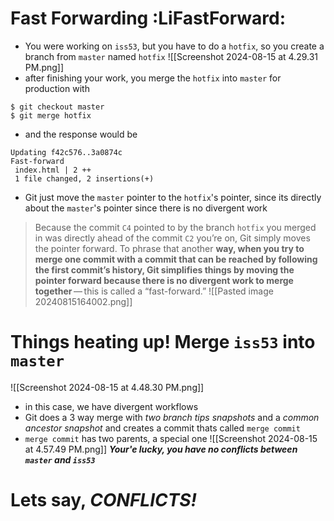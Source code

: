 # Fast Forwarding :LiFastForward:

- You were working on `iss53`, but you have to do a `hotfix`, so you create a branch from `master` named `hotfix`
![[Screenshot 2024-08-15 at 4.29.31 PM.png]]
- after finishing your work, you merge the `hotfix` into `master` for production with
```console
$ git checkout master
$ git merge hotfix
```
- and the response would be
```console
Updating f42c576..3a0874c
Fast-forward
 index.html | 2 ++
 1 file changed, 2 insertions(+)
```
- Git just move the `master` pointer to the `hotfix`'s pointer, since its directly about the `master`'s pointer since there is no divergent work
> Because the commit `C4` pointed to by the branch `hotfix` you merged in was directly ahead of the commit `C2` you’re on, Git simply moves the pointer forward. To phrase that another **way, when you try to merge one commit with a commit that can be reached by following the first commit’s history, Git simplifies things by moving the pointer forward because there is no divergent work to merge together** — this is called a “fast-forward.”
![[Pasted image 20240815164002.png]]
# Things heating up! Merge `iss53` into `master`
![[Screenshot 2024-08-15 at 4.48.30 PM.png]]
- in this case, we have divergent workflows
- Git does a 3 way merge with *two branch tips snapshots* and a *common ancestor snapshot* and creates a commit thats called `merge commit`
- `merge commit` has two parents, a special one
![[Screenshot 2024-08-15 at 4.57.49 PM.png]]
***Your'e lucky, you have no conflicts between `master` and `iss53`***

# Lets say, *CONFLICTS!*